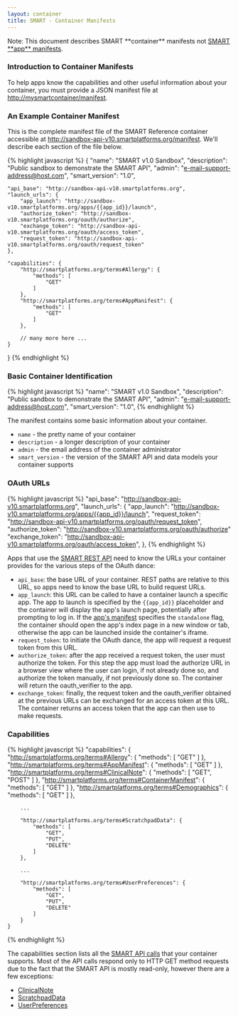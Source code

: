 ```yaml
---
layout: container
title: SMART - Container Manifests
---
```


<div class='simple_box'>
  Note: This document describes SMART **container** manifests not <a
  href='/framework/manifests/'>SMART **app** manifests</a>.
</div>


### Introduction to Container Manifests

To help apps know the capabilities and other useful information about your
container, you must provide a JSON manifest file at
<http://mysmartcontainer/manifest>.


### An Example Container Manifest

This is the complete manifest file of the SMART Reference container accessible
at <http://sandbox-api-v10.smartplatforms.org/manifest>. We'll describe each
section of the file below. 

{% highlight javascript %}
{
    "name": "SMART v1.0 Sandbox", 
    "description": "Public sandbox to demonstrate the SMART API", 
    "admin": "e-mail-support-address@host.com", 
    "smart_version": "1.0",

    "api_base": "http://sandbox-api-v10.smartplatforms.org", 
    "launch_urls": {
        "app_launch": "http://sandbox-v10.smartplatforms.org/apps/{{app_id}}/launch", 
        "authorize_token": "http://sandbox-v10.smartplatforms.org/oauth/authorize", 
        "exchange_token": "http://sandbox-api-v10.smartplatforms.org/oauth/access_token", 
        "request_token": "http://sandbox-api-v10.smartplatforms.org/oauth/request_token"
    }, 

    "capabilities": {
        "http://smartplatforms.org/terms#Allergy": {
            "methods": [
                "GET"
            ]
        }, 
        "http://smartplatforms.org/terms#AppManifest": {
            "methods": [
                "GET"
            ]
        }, 

        // many more here ...
    } 
}
{% endhighlight  %}


### Basic Container Identification

{% highlight javascript %}
    "name": "SMART v1.0 Sandbox", 
    "description": "Public sandbox to demonstrate the SMART API", 
    "admin": "e-mail-support-address@host.com", 
    "smart_version": "1.0",
{% endhighlight  %}

The manifest contains some basic information about your container.

- `name` - the pretty name of your container
- `description` - a longer description of your container
- `admin` - the email address of the container administrator
- `smart_version` - the version of the SMART API and data models your
  container supports


### OAuth URLs

{% highlight javascript %}
    "api_base": "http://sandbox-api-v10.smartplatforms.org",
    "launch_urls": {
        "app_launch": "http://sandbox-v10.smartplatforms.org/apps/{{app_id}}/launch",
        "request_token": "http://sandbox-api-v10.smartplatforms.org/oauth/request_token",
        "authorize_token": "http://sandbox-v10.smartplatforms.org/oauth/authorize"
        "exchange_token": "http://sandbox-api-v10.smartplatforms.org/oauth/access_token",
    }, 
{% endhighlight  %}

Apps that use the [SMART REST API](/guide/tutorials/smart_rest.html) need to
know the URLs your container provides for the various steps of the OAuth dance:

- `api_base`: the base URL of your container. REST paths are relative to this
  URL, so apps need to know the base URL to build request URLs.
- `app_launch`: this URL can be called to have a container launch a specific
  app. The app to launch is specified by the `{{app_id}}` placeholder and the
  container will display the app's launch page, potentially after prompting
  to log in. If the <a href='/framework/manifests/'>app's manifest</a> specifies
  the `standalone` flag, the container should open the app's index page in a
  new window or tab, otherwise the app can be launched inside the container's
  iframe.
- `request_token`: to initiate the OAuth dance, the app will request a request
  token from this URL.
- `authorize_token`: after the app received a request token, the user must
  authorize the token. For this step the app must load the authorize URL in a
  browser view where the user can login, if not already done so, and authorize
  the token manually, if not previously done so. The container will return the
  oauth_verifier to the app.
- `exchange_token`: finally, the request token and the oauth_verifier obtained
  at the previous URLs can be exchanged for an access token at this URL. The
  container returns an access token that the app can then use to make requests.


### Capabilities

{% highlight javascript %}
    "capabilities": {
        "http://smartplatforms.org/terms#Allergy": {
            "methods": [
                "GET"
            ]
        }, 
        "http://smartplatforms.org/terms#AppManifest": {
            "methods": [
                "GET"
            ]
        }, 
        "http://smartplatforms.org/terms#ClinicalNote": {
            "methods": [
                "GET", 
                "POST"
            ]
        }, 
        "http://smartplatforms.org/terms#ContainerManifest": {
            "methods": [
                "GET"
            ]
        }, 
        "http://smartplatforms.org/terms#Demographics": {
            "methods": [
                "GET"
            ]
        }, 

        ...

        "http://smartplatforms.org/terms#ScratchpadData": {
            "methods": [
                "GET", 
                "PUT", 
                "DELETE"
            ]
        }, 

        ...

        "http://smartplatforms.org/terms#UserPreferences": {
            "methods": [
                "GET", 
                "PUT", 
                "DELETE"
            ]
        }
    } 
{% endhighlight  %}

The capabilities section lists all the [SMART API calls](/framework/api/) that
your container supports. Most of the API calls respond only to HTTP GET method
requests due to the fact that the SMART API is mostly read-only, however there
are a few exceptions:

- [ClinicalNote](/framework/api/#record_clinical_note)
- [ScratchpadData](/framework/api/#record_scratchpad_data)
- [UserPreferences](/framework/api/#user_user_preferences)

